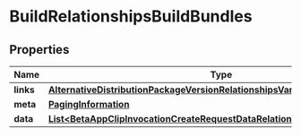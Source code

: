 

# BuildRelationshipsBuildBundles


## Properties

| Name | Type | Description | Notes |
|------------ | ------------- | ------------- | -------------|
|**links** | [**AlternativeDistributionPackageVersionRelationshipsVariantsLinks**](AlternativeDistributionPackageVersionRelationshipsVariantsLinks.md) |  |  [optional] |
|**meta** | [**PagingInformation**](PagingInformation.md) |  |  [optional] |
|**data** | [**List&lt;BetaAppClipInvocationCreateRequestDataRelationshipsBuildBundleData&gt;**](BetaAppClipInvocationCreateRequestDataRelationshipsBuildBundleData.md) |  |  [optional] |



